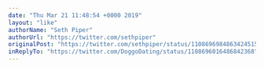 ```yaml
---
date: "Thu Mar 21 11:48:54 +0000 2019"
layout: "like"
authorName: "Seth Piper"
authorUrl: "https://twitter.com/sethpiper"
originalPost: "https://twitter.com/sethpiper/status/1108696984863424515"
inReplyTo: "https://twitter.com/DoggoDating/status/1108696016486842368"
---
```

